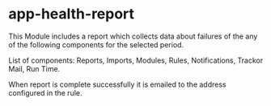 # app-health-report

This Module includes a report which collects data about failures of the any of the following components for the selected period. 

List of components: Reports, Imports, Modules, Rules, Notifications, Trackor Mail, Run Time.

When report is complete successfully it is emailed to the address configured in the rule.